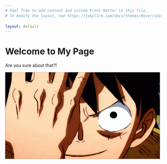 ```yaml
---
# Feel free to add content and custom Front Matter to this file.
# To modify the layout, see https://jekyllrb.com/docs/themes/#overriding-theme-defaults

layout: default
---
```

<h1>Welcome to My Page</h1>
<p>Are you sure about that?!</p>

<div class="gif-container">
  <img src="/images/onepiece.gif" alt="OnePiece GIF" class="centered-gif">
</div>
